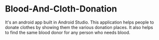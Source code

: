 # Blood-And-Cloth-Donation
It's an android app built in Android Studio. This application helps people to donate clothes by showing them the various donation places. It  also helps to find the same blood donor for
any person who needs blood. 
